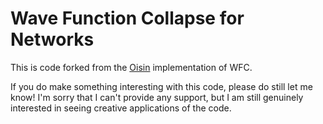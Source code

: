 # Wave Function Collapse for Networks

This is code forked from the [Oisin](https://github.com/mewo2/oisin) implementation of WFC.


If you do make something interesting with this code, please do still let me know! I'm sorry that I can't provide any support, but I am still genuinely interested in seeing creative applications of the code.

[wfc]: https://github.com/mxgmn/WaveFunctionCollapse